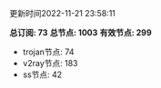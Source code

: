 更新时间2022-11-21 23:58:11

**总订阅: 73**
**总节点: 1003**
**有效节点: 299**
- trojan节点: 74
- v2ray节点: 183
- ss节点: 42

